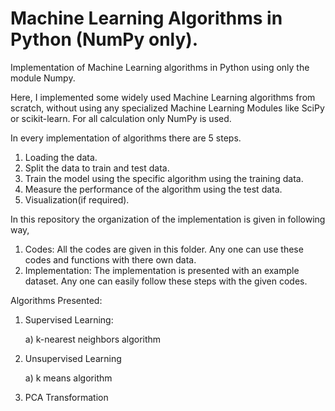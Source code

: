 # Machine Learning Algorithms in Python (NumPy only).
Implementation of Machine Learning algorithms in Python using only the module Numpy.

Here, I implemented some widely used Machine Learning algorithms from scratch, without using any specialized Machine Learning Modules like SciPy or scikit-learn. For all calculation only NumPy is used.

In every implementation of algorithms there are 5 steps.

1. Loading the data.
2. Split the data to train and test data.
3. Train the model using the specific algorithm using the training data.
4. Measure the performance of the algorithm using the test data.
5. Visualization(if required).


In this repository the organization of the implementation is given in following way,

1. Codes: All the codes are given in this folder. Any one can use these codes and functions with there own data.
2. Implementation: The implementation is presented with an example dataset. Any one can easily follow these steps with the given codes.



Algorithms Presented:

1. Supervised Learning:

    a) k-nearest neighbors algorithm
    

2. Unsupervised Learning

    a) k means algorithm

3. PCA Transformation

